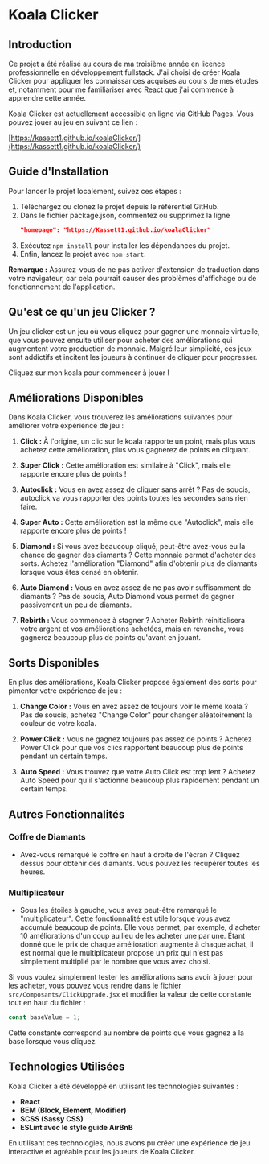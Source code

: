 # Koala Clicker

## Introduction

Ce projet a été réalisé au cours de ma troisième année en licence professionnelle en développement fullstack. J'ai choisi de créer Koala Clicker pour appliquer les connaissances acquises au cours de mes études et, notamment pour me familiariser avec React que j'ai commencé à apprendre cette année.

Koala Clicker est actuellement accessible en ligne via GitHub Pages. Vous pouvez jouer au jeu en suivant ce lien :

[https://kassett1.github.io/koalaClicker/](https://kassett1.github.io/koalaClicker/)


## Guide d'Installation

Pour lancer le projet localement, suivez ces étapes :

1. Téléchargez ou clonez le projet depuis le référentiel GitHub.
2. Dans le fichier package.json, commentez ou supprimez la ligne 
   ```json 
   "homepage": "https://Kassett1.github.io/koalaClicker"
   
3. Exécutez `npm install` pour installer les dépendances du projet.
4. Enfin, lancez le projet avec `npm start`.

**Remarque :** Assurez-vous de ne pas activer d'extension de traduction dans votre navigateur, car cela pourrait causer des problèmes d'affichage ou de fonctionnement de l'application.


## Qu'est ce qu'un jeu Clicker ?

Un jeu clicker est un jeu où vous cliquez pour gagner une monnaie virtuelle, que vous pouvez ensuite utiliser pour acheter des améliorations qui augmentent votre production de monnaie. Malgré leur simplicité, ces jeux sont addictifs et incitent les joueurs à continuer de cliquer pour progresser.

Cliquez sur mon koala pour commencer à jouer !

## Améliorations Disponibles

Dans Koala Clicker, vous trouverez les améliorations suivantes pour améliorer votre expérience de jeu :

1. **Click :** À l'origine, un clic sur le koala rapporte un point, mais plus vous achetez cette amélioration, plus vous gagnerez de points en cliquant.

2. **Super Click :** Cette amélioration est similaire à "Click", mais elle rapporte encore plus de points !

3. **Autoclick :** Vous en avez assez de cliquer sans arrêt ? Pas de soucis, autoclick va vous rapporter des points toutes les secondes sans rien faire.

4. **Super Auto :** Cette amélioration est la même que "Autoclick", mais elle rapporte encore plus de points !

5. **Diamond :** Si vous avez beaucoup cliqué, peut-être avez-vous eu la chance de gagner des diamants ? Cette monnaie permet d'acheter des sorts. Achetez l'amélioration "Diamond" afin d'obtenir plus de diamants lorsque vous êtes censé en obtenir.

6. **Auto Diamond :** Vous en avez assez de ne pas avoir suffisamment de diamants ? Pas de soucis, Auto Diamond vous permet de gagner passivement un peu de diamants.

7. **Rebirth :** Vous commencez à stagner ? Acheter Rebirth réinitialisera votre argent et vos améliorations achetées, mais en revanche, vous gagnerez beaucoup plus de points qu'avant en jouant.

## Sorts Disponibles

En plus des améliorations, Koala Clicker propose également des sorts pour pimenter votre expérience de jeu :

1. **Change Color :** Vous en avez assez de toujours voir le même koala ? Pas de soucis, achetez "Change Color" pour changer aléatoirement la couleur de votre koala.

2. **Power Click :** Vous ne gagnez toujours pas assez de points ? Achetez Power Click pour que vos clics rapportent beaucoup plus de points pendant un certain temps.

3. **Auto Speed :** Vous trouvez que votre Auto Click est trop lent ? Achetez Auto Speed pour qu'il s'actionne beaucoup plus rapidement pendant un certain temps.

## Autres Fonctionnalités

### Coffre de Diamants

- Avez-vous remarqué le coffre en haut à droite de l'écran ? Cliquez dessus pour obtenir des diamants. Vous pouvez les récupérer toutes les heures.

### Multiplicateur

- Sous les étoiles à gauche, vous avez peut-être remarqué le "multiplicateur". Cette fonctionnalité est utile lorsque vous avez accumulé beaucoup de points. Elle vous permet, par exemple, d'acheter 10 améliorations d'un coup au lieu de les acheter une par une. Étant donné que le prix de chaque amélioration augmente à chaque achat, il est normal que le multiplicateur propose un prix qui n'est pas simplement multiplié par le nombre que vous avez choisi.

Si vous voulez simplement tester les améliorations sans avoir à jouer pour les acheter, vous pouvez vous rendre dans le fichier `src/Composants/ClickUpgrade.jsx` et modifier la valeur de cette constante tout en haut du fichier :
 ```javascript
 const baseValue = 1;
 ```
Cette constante correspond au nombre de points que vous gagnez à la base lorsque vous cliquez.

## Technologies Utilisées

Koala Clicker a été développé en utilisant les technologies suivantes :

- **React**
- **BEM (Block, Element, Modifier)**
- **SCSS (Sassy CSS)**
- **ESLint avec le style guide AirBnB** 

En utilisant ces technologies, nous avons pu créer une expérience de jeu interactive et agréable pour les joueurs de Koala Clicker.
